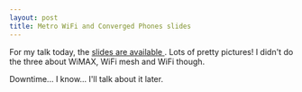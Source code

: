 ```yaml
---
layout: post
title: Metro WiFi and Converged Phones slides 
---
```

<p>For my talk today, the <a href="/projects/ict/metro_converged/">slides are available </a>. Lots of pretty pictures! I didn't do the three about WiMAX, WiFi mesh and WiFi though. </p><p>Downtime... I know... I'll talk about it later. </p>
